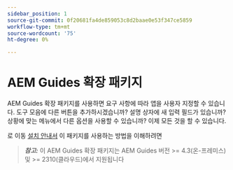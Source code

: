 ```yaml
---
sidebar_position: 1
source-git-commit: 0f20681fa4de859053c8d2baae0e53f347ce5859
workflow-type: tm+mt
source-wordcount: '75'
ht-degree: 0%

---
```


# AEM Guides 확장 패키지

AEM Guides 확장 패키지를 사용하면 요구 사항에 따라 앱을 사용자 지정할 수 있습니다. 도구 모음에 다른 버튼을 추가하시겠습니까? 설명 상자에 새 입력 필드가 있습니까? 상황에 맞는 메뉴에서 다른 옵션을 사용할 수 있습니까? 이제 모든 것을 할 수 있습니다.

로 이동 [설치 안내서](./integrating_customisations.md) 이 패키지를 사용하는 방법을 이해하려면

> **_참고:_** 이 AEM Guides 확장 패키지는 AEM Guides 버전 >= 4.3(온-프레미스) 및 >= 2310(클라우드)에서 지원됩니다
